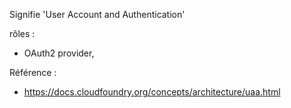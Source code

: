
Signifie 'User Account and Authentication'

rôles : 
- OAuth2 provider,

Référence :
- https://docs.cloudfoundry.org/concepts/architecture/uaa.html